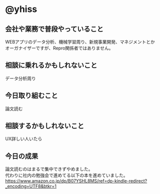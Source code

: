 # @yhiss

## 会社や業務で普段やっていること
WEBアプリのデータ分析、機械学習周り、新規事業開発、マネジメントとか  
オーガナイザーですが、Repro関係者ではありません。  

## 相談に乗れるかもしれないこと
データ分析周り

## 今日取り組むこと
論文読む

## 相談するかもしれないこと
UX詳しい人いたら

## 今日の成果
論文読むのはまるで集中できずやめました。  
代わりに社内の勉強会で進めてる以下の本を進めていました。  
https://www.amazon.co.jp/dp/B07YSHL8MS/ref=dp-kindle-redirect?_encoding=UTF8&btkr=1





